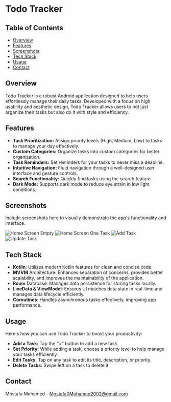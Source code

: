 # Todo Tracker

## Table of Contents
- [Overview](#overview)
- [Features](#features)
- [Screenshots](#screenshots)
- [Tech Stack](#tech-stack)
- [Usage](#usage)
- [Contact](#contact)

## Overview
Todo Tracker is a robust Android application designed to help users effortlessly manage their daily tasks. Developed with a focus on high usability and aesthetic design, Todo Tracker allows users to not just organize their tasks but also do it with style and efficiency.

## Features
- **Task Prioritization:** Assign priority levels (High, Medium, Low) to tasks to manage your day effectively.
- **Custom Categories:** Organize tasks into custom categories for better organization.
- **Task Reminders:** Set reminders for your tasks to never miss a deadline.
- **Intuitive Navigation:** Fluid navigation through a well-designed user interface and gesture controls.
- **Search Functionality:** Quickly find tasks using the search feature.
- **Dark Mode:** Supports dark mode to reduce eye strain in low light conditions.

## Screenshots
Include screenshots here to visually demonstrate the app's functionality and interface.


![Home Screen Empty](https://github.com/MostafaMohamed2002/TodoTracker/assets/41519636/e3048ec7-072c-4f15-be73-4150ec48fdb0)
![Home Screen One Task](https://github.com/MostafaMohamed2002/TodoTracker/assets/41519636/dafd6c94-13a5-420f-a3cc-3a9e33c4254c)
![Add Task](https://github.com/MostafaMohamed2002/TodoTracker/assets/41519636/47bd0fe9-b8dc-4a3a-ac3d-8139b612e795)
![Update Task](https://github.com/MostafaMohamed2002/TodoTracker/assets/41519636/1713b217-b7a1-4e6f-a6aa-08ce5e5a5a6f)
## Tech Stack
- **Kotlin**: Utilizes modern Kotlin features for clean and concise code.
- **MVVM** Architecture: Enhances separation of concerns, provides better scalability, and improves the maintainability of the application.
- **Room** Database: Manages data persistence for storing tasks locally.
- **LiveData & ViewModel**: Ensures UI matches data state in real-time and manages data lifecycle efficiently.
- **Coroutines**: Handles asynchronous tasks effectively, improving app performance.
  
## Usage
Here's how you can use Todo Tracker to boost your productivity:

- **Add a Task:** Tap the "+" button to add a new task.
- **Set Priority:** While adding a task, choose a priority level to help manage your tasks efficiently.
- **Edit Tasks:** Tap on any task to edit its title, description, or priority.
- **Delete Tasks:** Swipe left on a task to delete it.
## Contact
Mostafa Mohamed - Mostafa0Mohamed2002@gmail.com





